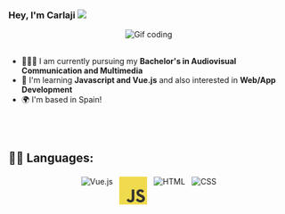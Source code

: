 ### Hey, I'm Carlaji <img src="https://github.com/TheDudeThatCode/TheDudeThatCode/blob/master/Assets/Hi.gif" width="29px">
<p align="center">
<img src="https://github.com/Carlaji/Carlaji/assets/91894126/7bef5447-fe86-4c0a-b1a5-aa32237c1067" alt= "Gif coding" height= "400" 
</p>

<br />
<br />

- 👩🏻‍🎓 I am currently pursuing my **Bachelor's in Audiovisual Communication and Multimedia**
- 🌱 I'm learning **Javascript and Vue.js** and also interested in **Web/App Development**
- 🌍 I'm based in Spain!

<br />
<br />


## ✍🏻 Languages:
<p align="center">
<img src="https://github.com/Carlaji/Carlaji/assets/91894126/9f72fd0b-3455-4f39-a059-c0056ea0ca7a" alt="Vue.js" height="50" style="vertical-align:top; margin:4px">
<img src="https://raw.githubusercontent.com/github/explore/80688e429a7d4ef2fca1e82350fe8e3517d3494d/topics/javascript/javascript.png" alt="Javascript" height="50" style="vertical-align:top; margin:4px">
<img src="https://github.com/Carlaji/Carlaji/assets/91894126/582678b8-b4eb-48fb-863f-7c197132133e" alt="HTML" height="50" style="vertical-align:top; margin:4px">
<img src="https://github.com/Carlaji/Carlaji/assets/91894126/a763703e-b81a-4656-9d1c-168c239eb6e9" alt="CSS" height="50" style="vertical-align:top; margin:4px">
</p>

